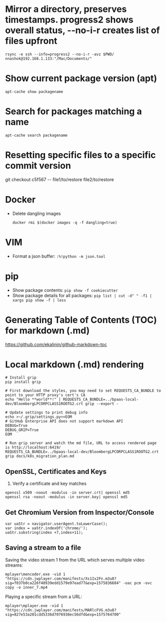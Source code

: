 # Mirror a directory, preserves timestamps. progress2 shows overall status, --no-i-r creates list of files upfront
```
rsync -e ssh --info=progress2 --no-i-r -avz $PWD/ nnashok@192.168.1.133:"/Mac/Documents/"
```

# Show current package version (apt)
```
apt-cache show packagename
```

# Search for packages matching a name
```
apt-cache search packagename
```

# Resetting specific files to a specific commit version
git checkout c5f567 -- file1/to/restore file2/to/restore

# Docker
* Delete dangling images
    ```
    docker rmi $(docker images -q -f dangling=true)
    ```

# VIM
* Format a json buffer: `:%!python -m json.tool`

# pip
* Show package contents: `pip show -f cookiecutter`
* Show package details for all packages: `pip list | cut -d" " -f1 | xargs pip show -f | less`

# Generating Table of Contents (TOC) for markdown (.md)
https://github.com/ekalinin/github-markdown-toc

# Local markdown (.md) rendering
```
# Install grip
pip install grip

# First download the styles, you may need to set REQUESTS_CA_BUNDLE to point to your HTTP proxy's cert's CA
echo "Hello **world**!" | REQUESTS_CA_BUNDLE=../bpaas-local-dev/BloombergLPCORPCLASS1ROOTG2.crt grip --export -

# Update settings to print debug info
echo >~/.grip/settings.py<<EOM
# GitHub Enterprise API does not support markdown API
DEBUG=True
DEBUG_GRIP=True
EOM

# Run grip server and watch the md file, URL to access rendered page is http://localhost:6419/
REQUESTS_CA_BUNDLE=../bpaas-local-dev/BloombergLPCORPCLASS1ROOTG2.crt grip docs/k8s_migration_plan.md
```


## OpenSSL, Certificates and Keys
1. Verify a certificate and key matches

```
openssl x509 -noout -modulus -in server.crt| openssl md5
openssl rsa -noout -modulus -in server.key| openssl md5
```

## Get Chromium Version from Inspector/Console
```
var uaStr = navigator.userAgent.toLowerCase();
var index = uaStr.indexOf('chrome/');
uaStr.substring(index +7,index+11);
```

## Saving a stream to a file
Saving the video stream 1 from the URL which serves multiple video streams:
```
mplayer\mencoder.exe -vid 1 "https://cdn.jwplayer.com/manifests/Xs1Ix2Fn.m3u8?sig=f037b0ca226f48939edd1579e97ead77&exp=1575836684" -oac pcm -ovc copy -o inner_7.mp4
```
Playing a specific stream from a URL:
```
mplayer\mplayer.exe -vid 1 "https://cdn.jwplayer.com/manifests/MARlcFVG.m3u8?sig=827e53a201cdd5336d7076938ec56dfd&exp=1575764700"
```
